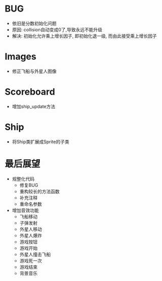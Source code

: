 # BUG

- 依旧是分数初始化问题
- 原因: collision自动变成0了,导致永远不能升级
- 解决: 初始化允许乘上增长因子, 即初始化退一级, 而由此接受乘上增长因子



# Images

- 修正飞船与外星人图像



# Scoreboard

- 增加ship_update方法



# Ship

- 将Ship类扩展成Sprite的子类



# 最后展望

- 规整化代码
  - 修复BUG
  - 重构较长的方法函数
  - 补充注释
  - 重命名参数
- 增加音效功能
  - 飞船移动
  - 子弹发射
  - 外星人移动
  - 外星人爆炸
  - 游戏按钮
  - 游戏开始
  - 外星人撞击飞船
  - 游戏死一次
  - 游戏结束
  - 背景音乐

